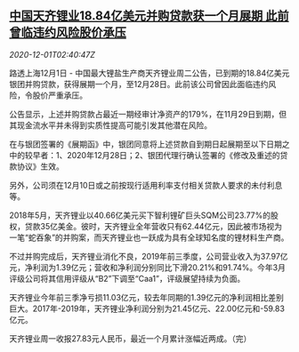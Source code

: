 <!--1606792997000-->
[中国天齐锂业18.84亿美元并购贷款获一个月展期 此前曾临违约风险股价承压](https://cn.reuters.com/article/tianqi-lithium-1201-tues-idCNKBS28B3JV)
------

<div><i>2020-12-01T02:40:47Z</i></div><p>路透上海12月1日 - 中国最大锂盐生产商天齐锂业周二公告，已到期的18.84亿美元银团并购贷款，获得展期一个月，至12月28日。此前该公司曾因此面临违约风险，令股价严重承压。</p><p>公告显示，上述并购贷款占最近一期经审计净资产的179%，在11月29日到期，但其现金流水平并未得到实质性提高可能引发其他潜在风险。</p><p>在与银团签署的《展期函》中，银团同意将上述贷款自到期日起展期至以下日期之中的较早者：1、2020年12月28日；2、银团代理行确认签署的《修改及重述的贷款协议》生效。</p><p>另外，公司须在12月10日或之前按现行适用利率支付相关贷款人要求的未付利息等。</p><p>2018年5月，天齐锂业以40.66亿美元买下智利锂矿巨头SQM公司23.77%的股权，贷款35亿美金。彼时，天齐锂业全年营收只有62.44亿元，因此被市场视为一笔“蛇吞象”的并购案，而天齐锂业也一跃成为具有全球知名度的锂材料生产商。</p><p>不过并购完成后，天齐锂业消化不良，2019年前三季度，公司营业收入为37.97亿元，净利润为1.39亿元；营收和净利润分别同比下滑20.21%和91.74%。今年3月评级公司将其信用评级从“B2”下调至“Caa1”，评级展望持续为负面。</p><p>天齐锂业今年前三季净亏损11.03亿元，较去年同期的1.39亿元的净利润相比差别巨大。2017年-2019年，天齐锂业净利润分别为21.45亿元、22.00亿元和-59.83亿元。</p><p>天齐锂业周一收报27.83元人民币，最近一个月累计涨幅近两成。（完）</p>
